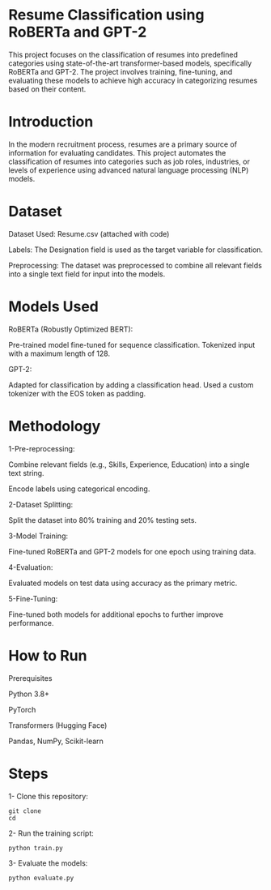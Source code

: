 # Resume Classification using RoBERTa and GPT-2
This project focuses on the classification of resumes into predefined categories using state-of-the-art transformer-based models, specifically RoBERTa and GPT-2. The project involves training, fine-tuning, and evaluating these models to achieve high accuracy in categorizing resumes based on their content.

# Introduction
In the modern recruitment process, resumes are a primary source of information for evaluating candidates. This project automates the classification of resumes into categories such as job roles, industries, or levels of experience using advanced natural language processing (NLP) models.
# Dataset

Dataset Used: Resume.csv (attached with code)

Labels: The Designation field is used as the target variable for classification.

Preprocessing: The dataset was preprocessed to combine all relevant fields into a single text field for input into the models.
# Models Used

RoBERTa (Robustly Optimized BERT):

Pre-trained model fine-tuned for sequence classification.
Tokenized input with a maximum length of 128.

GPT-2:

Adapted for classification by adding a classification head.
Used a custom tokenizer with the EOS token as padding.

# Methodology

1-Pre-reprocessing:

Combine relevant fields (e.g., Skills, Experience, Education) into a single text string.

Encode labels using categorical encoding.

2-Dataset Splitting:

Split the dataset into 80% training and 20% testing sets.

3-Model Training:

Fine-tuned RoBERTa and GPT-2 models for one epoch using training data.

4-Evaluation:

Evaluated models on test data using accuracy as the primary metric.

5-Fine-Tuning:

Fine-tuned both models for additional epochs to further improve performance.

# How to Run

Prerequisites

Python 3.8+

PyTorch

Transformers (Hugging Face)

Pandas, NumPy, Scikit-learn

# Steps

1- Clone this repository:

    git clone 
    cd 

2- Run the training script:

    python train.py

3- Evaluate the models:

    python evaluate.py
